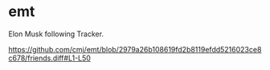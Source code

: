 # emt
Elon Musk following Tracker.

https://github.com/cmj/emt/blob/2979a26b108619fd2b8119efdd5216023ce8c678/friends.diff#L1-L50
